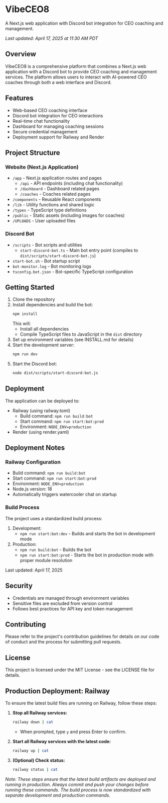 # VibeCEO8

A Next.js web application with Discord bot integration for CEO coaching and management.

*Last updated: April 17, 2025 at 11:30 AM PDT*

## Overview

VibeCEO8 is a comprehensive platform that combines a Next.js web application with a Discord bot to provide CEO coaching and management services. The platform allows users to interact with AI-powered CEO coaches through both a web interface and Discord.

## Features

- Web-based CEO coaching interface
- Discord bot integration for CEO interactions
- Real-time chat functionality
- Dashboard for managing coaching sessions
- Secure credential management
- Deployment support for Railway and Render

## Project Structure

### Website (Next.js Application)
- `/app` - Next.js application routes and pages
  - `/api` - API endpoints (including chat functionality)
  - `/dashboard` - Dashboard related pages
  - `/coaches` - Coaches related pages
- `/components` - Reusable React components
- `/lib` - Utility functions and shared logic
- `/types` - TypeScript type definitions
- `/public` - Static assets (including images for coaches)
- `/UPLOADS` - User uploaded files

### Discord Bot
- `/scripts` - Bot scripts and utilities
  - `start-discord-bot.ts` - Main bot entry point (compiles to `dist/scripts/start-discord-bot.js`)
- `start-bot.sh` - Bot startup script
- `bot-monitor.log` - Bot monitoring logs
- `tsconfig.bot.json` - Bot-specific TypeScript configuration

## Getting Started

1. Clone the repository
2. Install dependencies and build the bot:
   ```bash
   npm install
   ```
   This will:
   - Install all dependencies
   - Compile TypeScript files to JavaScript in the `dist` directory
3. Set up environment variables (see INSTALL.md for details)
4. Start the development server:
   ```bash
   npm run dev
   ```
5. Start the Discord bot:
   ```bash
   node dist/scripts/start-discord-bot.js
   ```

## Deployment

The application can be deployed to:
- Railway (using railway.toml)
  - Build command: `npm run build:bot`
  - Start command: `npm run start:bot:prod`
  - Environment: `NODE_ENV=production`
- Render (using render.yaml)

## Deployment Notes

### Railway Configuration
- Build command: `npm run build:bot`
- Start command: `npm run start:bot:prod`
- Environment: `NODE_ENV=production`
- Node.js version: 18
- Automatically triggers watercooler chat on startup

### Build Process
The project uses a standardized build process:
1. Development:
   - `npm run start:bot:dev` - Builds and starts the bot in development mode
2. Production:
   - `npm run build:bot` - Builds the bot
   - `npm run start:bot:prod` - Starts the bot in production mode with proper module resolution

Last updated: April 17, 2025

## Security

- Credentials are managed through environment variables
- Sensitive files are excluded from version control
- Follows best practices for API key and token management

## Contributing

Please refer to the project's contribution guidelines for details on our code of conduct and the process for submitting pull requests.

## License

This project is licensed under the MIT License - see the LICENSE file for details.

## Production Deployment: Railway

To ensure the latest build files are running on Railway, follow these steps:

1. **Stop all Railway services:**
   ```bash
   railway down | cat
   ```
   - When prompted, type `y` and press Enter to confirm.

2. **Start all Railway services with the latest code:**
   ```bash
   railway up | cat
   ```

3. **(Optional) Check status:**
   ```bash
   railway status | cat
   ```

_Note: These steps ensure that the latest build artifacts are deployed and running in production. Always commit and push your changes before running these commands. The build process is now standardized with separate development and production commands._

